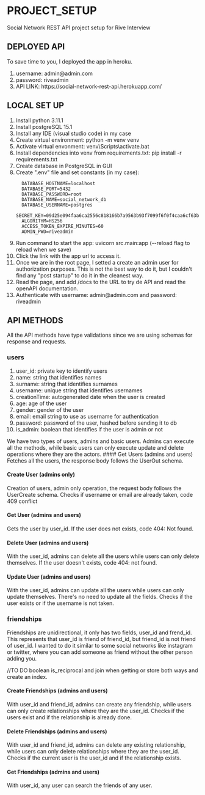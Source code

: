 # PROJECT_SETUP
Social Network REST API project setup for Rive Interview

## DEPLOYED API
To save time to you, I deployed the app in heroku.
<ol>
  <li>username: admin@admin.com</li>
  <li>password: riveadmin</li>
  <li> API LINK: https://social-network-rest-api.herokuapp.com/ </li>
</ol>


## LOCAL SET UP
<ol>
  <li>Install python 3.11.1</li>
  <li>Install postgreSQL 15.1</li>
  <li>Install any IDE (visual studio code) in my case</li>
  <li>Create virtual environment: python -m venv venv</li>
  <li>Activate virtual envonment: venv\Scripts\activate.bat</li>
  <li>Install dependencies into venv from requirements.txt: pip install -r requirements.txt</li>
  <li>Create database in PostgreSQL in GUI</li>
  <li>Create ".env" file and set constants (in my case):
        
      DATABASE_HOSTNAME=localhost
      DATABASE_PORT=5432
      DATABASE_PASSWORD=root
      DATABASE_NAME=social_network_db
      DATABASE_USERNAME=postgres
      SECRET_KEY=09d25e094faa6ca2556c818166b7a9563b93f7099f6f0f4caa6cf63b88e8d3e7
      ALGORITHM=HS256
      ACCESS_TOKEN_EXPIRE_MINUTES=60
      ADMIN_PWD=riveadmin
  </li>
  <li>Run command to start the app: uvicorn src.main:app (--reload flag to reload when we save)</li>
  <li>Click the link with the app url to access it.</li>
  <li>Once we are in the root page, I setted a create an admin user for authorization purposes. This is not the best way to       do it, but I couldn't find any "post startup" to do it in the cleanest way. </li>
  <li>Read the page, and add /docs to the URL to try de API and read the openAPI documentation.</li>
  <li> Authenticate with username: admin@admin.com and password: riveadmin </li>
</ol>

## API METHODS
All the API methods have type validations since we are using schemas for response and requests.

### users
<ol>
  <li>user_id: private key to identify users</li>
  <li>name: string that identifies names</li>
  <li>surname: string that identifies surnames</li>
  <li>username: unique string that identifies usernames</li>
  <li>creationTime: autogenerated date when the user is created</li>
  <li>age: age of the user</li>
  <li>gender: gender of the user</li>
  <li>email: email string to use as username for authentication</li>
  <li>password: password of the user, hashed before sending it to db</li>
  <li>is_admin: boolean that identifies if the user is admin or not</li>
</ol>
We have two types of users, admins and basic users. Admins can execute all the methods, while basic users can only execute update and delete operations where they are the actors.
#### Get Users (admins and users)
Fetches all the users, the response body follows the UserOut schema.

#### Create User (admins only)
Creation of users, admin only operation, the request body follows the UserCreate schema. Checks if username or email are already taken, code 409 conflict

#### Get User (admins and users)
Gets the user by user_id. If the user does not exists, code 404: Not found.

#### Delete User (admins and users)
With the user_id, admins can delete all the users while users can only delete themselves. If the user doesn't exists, code 404: not found.

#### Update User (admins and users)
With the user_id, admins can update all the users while users can only update themselves. There's no need to update all the fields. Checks if the user exists or if the username is not taken.

### friendships
Friendships are unidirectional, it only has two fields, user_id and frend_id. This represents that user_id is friend of friend_id, but friend_id is not friend of user_id. I wanted to do it similar to some social networks like instagram or twitter, where you can add someone as friend without the other person adding you.

//TO DO
boolean is_reciprocal and join when getting or store both ways and create an index.

#### Create Friendships (admins and users)
With user_id and friend_id, admins can create any friendship, while users can only create relationships where they are the user_id. Checks if the users exist and if the relationship is already done.

#### Delete Friendships (admins and users)
With user_id and friend_id, admins can delete any existing relationship, while users can only delete relationships where they are the user_id. Checks if the current user is the user_id and if the relationship exists.

#### Get Friendships (admins and users)
With user_id, any user can search the friends of any user.
